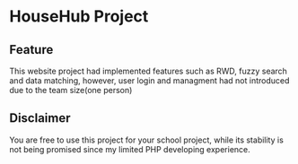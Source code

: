 HouseHub Project
====

Feature
-------
This website project had implemented features such as RWD, fuzzy search and data matching, however, user login and managment had not introduced due to the team size(one person)

Disclaimer
-------
You are free to use this project for your school project, while its stability is not being promised since my limited PHP developing experience.
